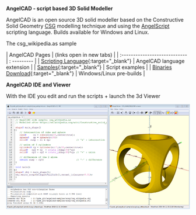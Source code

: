 **AngelCAD - script based 3D Solid Modeller**

AngelCAD is an open source 3D solid modeller based on the Constructive Solid Geometry [CSG](https://en.wikipedia.org/wiki/Constructive_solid_geometry) modelling technique and using the [AngelScript](http://www.angelcode.com/angelscript/sdk/docs/manual/doc_script.html) scripting language. Builds available for Windows and Linux.


<script src="https://embed.github.com/view/3d/arnholm/acdocs/master/stl/csg_wikipedia.stl?height=300&width=500"> </script>
The csg_wikipedia.as sample



| AngelCAD Pages  | (links open in new tabs)  |
| :---------------------------- | : --------- |
| [Scripting Language](/docs/index.html){:target="_blank"}  | AngelCAD language extension  |
| [Samples](https://github.com/arnholm/angelcad-samples){:target="_blank"}  | Script examples |
| [Binaries Download](https://github.com/arnholm/xcsg/releases){:target="_blank"} | Windows/Linux pre-builds |


**AngelCAD IDE and Viewer**

With the IDE you edit and run the scripts + launch the 3d Viewer

![AngelCAD modeller](/images/angelcad_ide.png)


